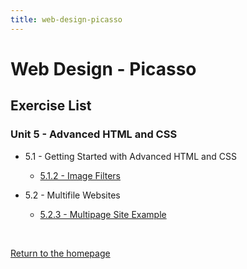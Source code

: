 ```yaml
---
title: web-design-picasso
---
```


# Web Design - Picasso

## Exercise List

### Unit 5 - Advanced HTML and CSS
* 5.1 - Getting Started with Advanced HTML and CSS
    * [5.1.2 - Image Filters](/wiki-docs/pages/codehs/web-design-picasso/unit-5/5.1/5.1.2.md)

* 5.2 - Multifile Websites
    * [5.2.3 - Multipage Site Example](/wiki-docs/pages/codehs/web-design-picasso/unit-5/5.2/5.2.3.md)

<br>

[Return to the homepage](/wiki-docs/index.html)